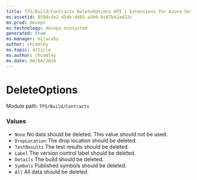 ```yaml
---
title: TFS/Build/Contracts DeleteOptions API | Extensions for Azure DevOps Services
ms.assetid: 858dcde2-d5de-d485-a506-6c87be2ad22c
ms.prod: devops
ms.technology: devops-ecosystem
generated: true
ms.manager: mijacobs
author: chcomley
ms.topic: article
ms.author: chcomley
ms.date: 08/04/2016
---
```


# DeleteOptions

Module path: `TFS/Build/Contracts`

### Values

* `None` No data should be deleted. This value should not be used.
* `DropLocation` The drop location should be deleted.
* `TestResults` The test results should be deleted.
* `Label` The version control label should be deleted.
* `Details` The build should be deleted.
* `Symbols` Published symbols should be deleted.
* `All` All data should be deleted.
